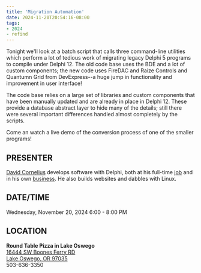 ```yaml
---
title: 'Migration Automation'
date: 2024-11-20T20:54:16-08:00
tags: 
- 2024
- refind
---
```


Tonight we'll look at a batch script that calls three command-line utilities which perform a lot of tedious work of migrating legacy Delphi 5 programs to compile under Delphi 12. The old code base uses the BDE and a lot of custom components; the new code uses FireDAC and Raize Controls and Quantumn Grid from DevExpress--a huge jump in functionality and improvement in user interface!

<!--more-->

The  code base relies on a large set of libraries and custom components that have been manually updated and are already in place in Delphi 12. These provide a database abstract layer to hide many of the details; still there were several important differences handled almost completely by the scripts.

Come an watch a live demo of the conversion process of one of the smaller programs!

## PRESENTER ##

[David Cornelius](https://corneliusconcepts.tech/aboutme) develops software with Delphi, both at his full-time [job](https://www.cascadegovsoftware.com) and in his own [business](https://corneliusconcepts.com). He also builds websites and dabbles with Linux.

## DATE/TIME ##

Wednesday, November 20, 2024
6:00 - 8:00 PM

## LOCATION ##

**Round Table Pizza in Lake Oswego**  
[16444 SW Boones Ferry RD    
Lake Oswego, OR 97035](https://web.archive.org/web/20230207010600/https://www.google.com/maps/place/16444+Boones+Ferry+Rd,+Lake+Oswego,+OR+97035/@45.4071266,-122.7269712,17z/data=!3m1!4b1!4m5!3m4!1s0x549573187f99ebb1:0x5f89af436e58a610!8m2!3d45.4071266!4d-122.7247825)    
503-636-3350